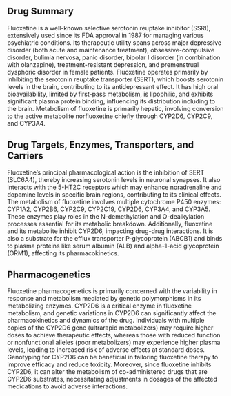 ## Drug Summary
Fluoxetine is a well-known selective serotonin reuptake inhibitor (SSRI), extensively used since its FDA approval in 1987 for managing various psychiatric conditions. Its therapeutic utility spans across major depressive disorder (both acute and maintenance treatment), obsessive-compulsive disorder, bulimia nervosa, panic disorder, bipolar I disorder (in combination with olanzapine), treatment-resistant depression, and premenstrual dysphoric disorder in female patients. Fluoxetine operates primarily by inhibiting the serotonin reuptake transporter (SERT), which boosts serotonin levels in the brain, contributing to its antidepressant effect. It has high oral bioavailability, limited by first-pass metabolism, is lipophilic, and exhibits significant plasma protein binding, influencing its distribution including to the brain. Metabolism of fluoxetine is primarily hepatic, involving conversion to the active metabolite norfluoxetine chiefly through CYP2D6, CYP2C9, and CYP3A4.

## Drug Targets, Enzymes, Transporters, and Carriers
Fluoxetine’s principal pharmacological action is the inhibition of SERT (SLC6A4), thereby increasing serotonin levels in neuronal synapses. It also interacts with the 5-HT2C receptors which may enhance noradrenaline and dopamine levels in specific brain regions, contributing to its clinical effects. The metabolism of fluoxetine involves multiple cytochrome P450 enzymes: CYP1A2, CYP2B6, CYP2C9, CYP2C19, CYP2D6, CYP3A4, and CYP3A5. These enzymes play roles in the N-demethylation and O-dealkylation processes essential for its metabolic breakdown. Additionally, fluoxetine and its metabolite inhibit CYP2D6, impacting drug-drug interactions. It is also a substrate for the efflux transporter P-glycoprotein (ABCB1) and binds to plasma proteins like serum albumin (ALB) and alpha-1-acid glycoprotein (ORM1), affecting its pharmacokinetics.

## Pharmacogenetics
Fluoxetine pharmacogenetics is primarily concerned with the variability in response and metabolism mediated by genetic polymorphisms in its metabolizing enzymes. CYP2D6 is a critical enzyme in fluoxetine metabolism, and genetic variations in CYP2D6 can significantly affect the pharmacokinetics and dynamics of the drug. Individuals with multiple copies of the CYP2D6 gene (ultrarapid metabolizers) may require higher doses to achieve therapeutic effects, whereas those with reduced function or nonfunctional alleles (poor metabolizers) may experience higher plasma levels, leading to increased risk of adverse effects at standard doses. Genotyping for CYP2D6 can be beneficial in tailoring fluoxetine therapy to improve efficacy and reduce toxicity. Moreover, since fluoxetine inhibits CYP2D6, it can alter the metabolism of co-administered drugs that are CYP2D6 substrates, necessitating adjustments in dosages of the affected medications to avoid adverse interactions.